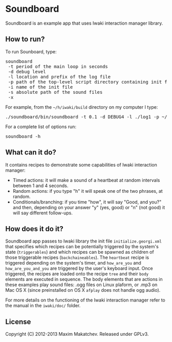 Soundboard 
=====

Soundboard is an example app that uses Iwaki interaction manager library. 


## How to run?

To run Sounboard, type:

<pre>
soundboard 
 -t period of the main loop in seconds 
 -d debug level 
 -l location and prefix of the log file 
 -p path of the top-level script directory containing init file 
 -i name of the init file 
 -s absolute path of the sound files
 -x
</pre>

For example, from the `~/h/iwaki/build` directory on my computer I type:
<pre>
./soundboard/bin/soundboard -t 0.1 -d DEBUG4 -l ./log1 -p ~/h/iwaki/soundboard/scripts -i initialize_im.georgi.xml -s ~/h/iwaki/soundboard/sounds -x
</pre>

For a complete list of options run:
<pre>
soundboard -h
</pre>

## What can it do?

It contains recipes to demonstrate some capabilities of Iwaki interaction manager:

  - Timed actions: it will make a sound of a heartbeat at random intervals between 1 and 4 seconds.
  - Random actions: if you type "h" it will speak one of the two phrases, at random.
  - Conditionals/branching: if you time "how", it will say "Good, and you?" and then, depending on your answer "y" (yes, good) or "n" (not good) it will say different follow-ups.

## How does it do it?

Soundboard app passes to Iwaki library the init file `initialize.georgi.xml` that specifies which recipes can be potentially triggered by the system's state (`triggerables`) and which recipes can be spawned as children of those triggerable recipes (`backchaineables`).  The `heartbeat` recipe is triggered depending on the system's timer, and `how_are_you` and `how_are_you_and_you` are triggered by the user's keyboard input. Once triggered, the recipes are loaded onto the recipe `tree` and their `body` elements are executed in sequence. The body elements that are actions in these examples play sound files: .ogg files on Linux plaform, or .mp3 on Mac OS X (since preinstalled on OS X `afplay` does not handle ogg audio). 

For more details on the functioning of the Iwaki interaction manager refer to the manual in the `iwaki/doc/` folder.

## License

Copyright (C) 2012-2013 Maxim Makatchev. Released under GPLv3.